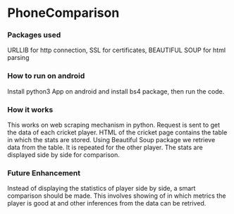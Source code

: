 # PhoneComparison

### Packages used
URLLIB for http connection, 
SSL for certificates, 
BEAUTIFUL SOUP for html parsing

### How to run on android
Install python3 App on android and install bs4 package, then run the code. 

### How it works
This works on web scraping mechanism in python. Request is sent to get the data of each cricket player. HTML of the cricket page contains the table in which the stats are stored. Using Beautiful Soup package we retrieve data from the table. It is repeated for the other player. The stats are displayed side by side for comparison.

### Future Enhancement
Instead of displaying the statistics of player side by side, a smart comparison should be made. This involves showing of in which metrics the player is good at and other inferences from the data can be retrived.



